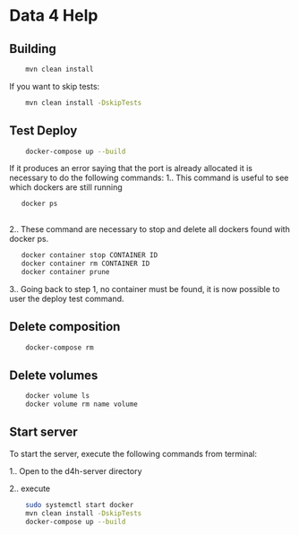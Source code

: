# Data 4 Help

## Building

```sh
    mvn clean install
```

If you want to skip tests:

```sh
    mvn clean install -DskipTests
```

## Test Deploy
```sh
    docker-compose up --build
```
If it produces an error saying that the port is already allocated it is necessary to do the following commands:
1.. This command is useful to see which dockers are still running
```sh
   docker ps
    
```
2.. These command are necessary to stop and delete all dockers found with docker ps.
```sh
   docker container stop CONTAINER ID
   docker container rm CONTAINER ID 
   docker container prune
```
3.. Going back to step 1, no container must be found, it is now possible to user the deploy test command.
## Delete composition
```sh
    docker-compose rm 
```

## Delete volumes
```sh
    docker volume ls
    docker volume rm name volume
```

## Start server
To start the server, execute the following commands from terminal:

1.. Open to the d4h-server directory 

2.. execute 
```sh
	sudo systemctl start docker 
	mvn clean install -DskipTests
	docker-compose up --build
	
```
